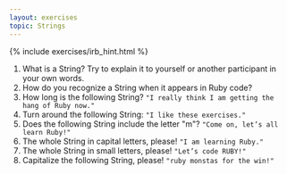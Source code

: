 ```yaml
---
layout: exercises
topic: Strings
---
```


{% include exercises/irb_hint.html %}

1.  What is a String? Try to explain it to yourself or another participant in your own words.
2.  How do you recognize a String when it appears in Ruby code?
3.  How long is the following String? `"I really think I am getting the hang of Ruby now."`
4.  Turn around the following String: `"I like these exercises."` 
5.  Does the following String include the letter "m"? `"Come on, let’s all learn Ruby!"`
6.  The whole String in capital letters, please! `"I am learning Ruby."` 
7.  The whole String in small letters, please! `"Let’s code RUBY!"`
8.  Capitalize the following String, please! `"ruby monstas for the win!"`
